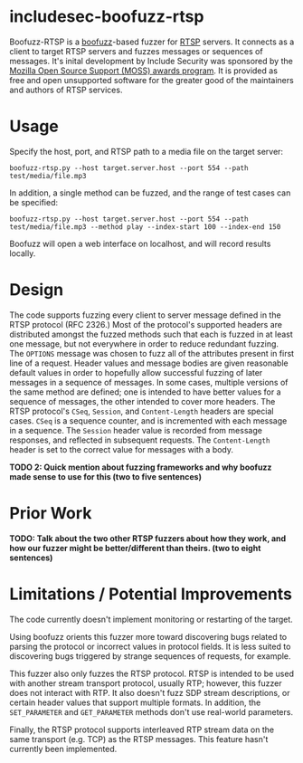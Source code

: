 # includesec-boofuzz-rtsp

Boofuzz-RTSP is a [boofuzz](https://github.com/jtpereyda/boofuzz)-based fuzzer for [RTSP](https://tools.ietf.org/html/rfc2326) servers. It connects as a client to target RTSP servers and fuzzes messages or sequences of messages. It's inital development by Include Security was sponsored by the [Mozilla Open Source Support (MOSS) awards program](https://www.mozilla.org/en-US/moss/). It is provided as free and open unsupported software for the greater good of the maintainers and authors of RTSP services.

# Usage

Specify the host, port, and RTSP path to a media file on the target server:

```boofuzz-rtsp.py --host target.server.host --port 554 --path test/media/file.mp3```

In addition, a single method can be fuzzed, and the range of test cases can be specified:

```boofuzz-rtsp.py --host target.server.host --port 554 --path test/media/file.mp3 --method play --index-start 100 --index-end 150```

Boofuzz will open a web interface on localhost, and will record results locally.

# Design

The code supports fuzzing every client to server message defined in the RTSP protocol (RFC 2326.) Most of the protocol's supported headers are distributed amongst the fuzzed methods such that each is fuzzed in at least one message, but not everywhere in order to reduce redundant fuzzing. The `OPTIONS` message was chosen to fuzz all of the attributes present in first line of a request.
Header values and message bodies are given reasonable default values in order to hopefully allow successful fuzzing of later messages in a sequence of messages. In some cases, multiple versions of the same method are defined; one is intended to have better values for a sequence of messages, the other intended to cover more headers.
The RTSP protocol's `CSeq`, `Session`, and `Content-Length` headers are special cases. `CSeq` is a sequence counter, and is incremented with each message in a sequence. The `Session` header value is recorded from message responses, and reflected in subsequent requests. The `Content-Length` header is set to the correct value for messages with a body.

**TODO 2: Quick mention about fuzzing frameworks and why boofuzz made sense to use for this (two to five sentences)**

# Prior Work

**TODO: Talk about the two other RTSP fuzzers about how they work, and how our fuzzer might be better/different than theirs. (two to eight sentences)**


# Limitations / Potential Improvements

The code currently doesn't implement monitoring or restarting of the target.

Using boofuzz orients this fuzzer more toward discovering bugs related to parsing the protocol or incorrect values in protocol fields. It is less suited to discovering bugs triggered by strange sequences of requests, for example.

This fuzzer also only fuzzes the RTSP protocol. RTSP is intended to be used with another stream transport protocol, usually RTP; however, this fuzzer does not interact with RTP. It also doesn't fuzz SDP stream descriptions, or certain header values that support multiple formats. In addition, the `SET_PARAMETER` and `GET_PARAMETER` methods don't use real-world parameters.

Finally, the RTSP protocol supports interleaved RTP stream data on the same transport (e.g. TCP) as the RTSP messages. This feature hasn't currently been implemented.

